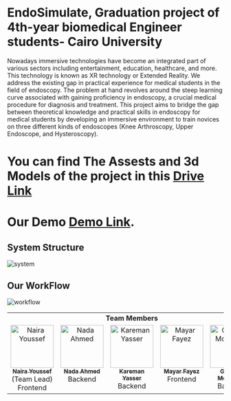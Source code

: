 # EndoSimulate, Graduation project of 4th-year biomedical Engineer students- Cairo University

Nowadays immersive technologies have become an integrated part of various sectors including 
entertainment, education, healthcare, and more. This technology is known as XR technology or Extended 
Reality. We address the existing gap in practical experience for medical students in the field of 
endoscopy. The problem at hand revolves around the steep learning curve associated with gaining 
proficiency in endoscopy, a crucial medical procedure for diagnosis and treatment. This project aims to 
bridge the gap between theoretical knowledge and practical skills in endoscopy for medical students by 
developing an immersive environment to train novices on three different kinds of endoscopes (Knee 
Arthroscopy, Upper Endoscope, and Hysteroscopy).

# You can find  The Assests and 3d Models of the project in this [Drive Link](https://drive.google.com/drive/folders/1AZm3lkGROScJXtD-8lsOgmC1ruUqbel9?usp=drive_link)
# Our Demo [Demo Link](https://drive.google.com/file/d/1z4SfHKvxW0hHHwXELH8K7ajuyLfFD3Wc/view?usp=drive_link).

## System Structure
![system](https://github.com/Naira06/EndoSimulate/assets/83358118/385777fc-e5ef-421a-9df5-12a48f6351a2)

## Our WorkFlow
![workflow](https://github.com/Naira06/EndoSimulate/assets/83358118/ee63aa16-8d4f-4394-8c68-b3702851ce82)

<table>
    <tbody>
    <tr>
        <td colspan="6" style="text-align: center;"><b> Team Members </b></td>
    </tr>
    <tr>
        <td align="center" valign="top" width="20%">
            <a href="https://github.com/Naira06">
                <img alt="Naira Youssef" src="https://avatars.githubusercontent.com/Naira06" width="100px;">
                <br/>
                <sub><b>Naira Youssef</b></sub>
            </a>
            <br/>
            <span>(Team Lead)</span> <br/>
            <span>Frontend</span>
        </td>
        <td align="center" valign="top" width="20%">
            <a href="https://github.com/Nada-21">
                <img alt="Nada Ahmed" src="https://avatars.githubusercontent.com/Nada-21" width="100px;">
                <br/>
                <sub><b>Nada Ahmed</b></sub>
            </a>
            <br/>
            <span>Backend</span>
        </td>
        <td align="center" valign="top" width="20%">
            <a href="https://github.com/Karemanyasser">
                <img alt="Kareman Yasser" src="https://avatars.githubusercontent.com/Karemanyasser" width="100px;">
                <br/>
                <sub><b>Kareman Yasser</b></sub>
            </a>
            <br/>
            <span>Backend</span>
        </td>
        <td align="center" valign="top" width="20%">
            <a href="https://github.com/MayarFayez">
                <img alt="Mayar Fayez" src="https://avatars.githubusercontent.com/MayarFayez" width="100px;">
                <br/>
                <sub><b>Mayar Fayez</b></sub>
            </a>
            <br/>
            <span>Frontend</span>
        </td>
        <td align="center" valign="top" width="20%">
            <a href="https://github.com/GhofranMohamed">
                <img alt="Ghofran Mohamed" src="https://avatars.githubusercontent.com/GhofranMohamed" width="100px;">
                <br/>
                <sub><b>Ghofran Mohamed</b></sub>
            </a>
            <br/>
            <span>Backend</span>
        </td>
    </tr>
    </table>
